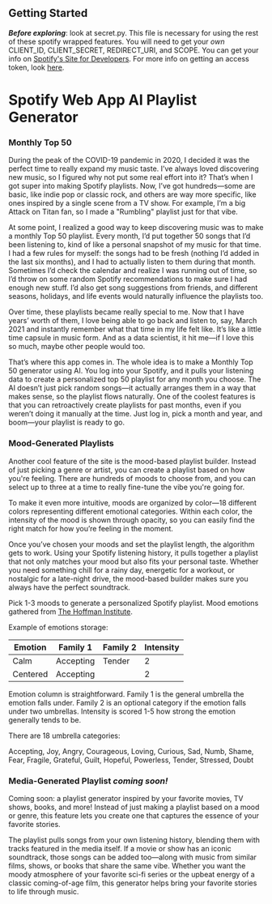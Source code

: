 ## Getting Started
_**Before exploring**_: look at secret.py. This file is necessary for using the rest of these spotify wrapped features. You will need to get your *own* CLIENT_ID, CLIENT_SECRET, REDIRECT_URI, and SCOPE. You can get your info on [Spotify's Site for Developers](https://developer.spotify.com/). For more info on getting an access token, look [here](https://developer.spotify.com/documentation/web-api/tutorials/getting-started#request-an-access-token).

# Spotify Web App AI Playlist Generator

### Monthly Top 50

During the peak of the COVID-19 pandemic in 2020, I decided it was the perfect time to really expand my music taste. I’ve always loved discovering new music, so I figured why not put some real effort into it? That’s when I got super into making Spotify playlists. Now, I’ve got hundreds—some are basic, like indie pop or classic rock, and others are way more specific, like ones inspired by a single scene from a TV show. For example, I’m a big Attack on Titan fan, so I made a "Rumbling" playlist just for that vibe.  

At some point, I realized a good way to keep discovering music was to make a monthly Top 50 playlist. Every month, I’d put together 50 songs that I’d been listening to, kind of like a personal snapshot of my music for that time. I had a few rules for myself: the songs had to be fresh (nothing I’d added in the last six months), and I had to actually listen to them during that month. Sometimes I’d check the calendar and realize I was running out of time, so I’d throw on some random Spotify recommendations to make sure I had enough new stuff. I’d also get song suggestions from friends, and different seasons, holidays, and life events would naturally influence the playlists too. 

Over time, these playlists became really special to me. Now that I have years’ worth of them, I love being able to go back and listen to, say, March 2021 and instantly remember what that time in my life felt like. It’s like a little time capsule in music form. And as a data scientist, it hit me—if I love this so much, maybe other people would too.  

That’s where this app comes in. The whole idea is to make a Monthly Top 50 generator using AI. You log into your Spotify, and it pulls your listening data to create a personalized top 50 playlist for any month you choose. The AI doesn’t just pick random songs—it actually arranges them in a way that makes sense, so the playlist flows naturally. One of the coolest features is that you can retroactively create playlists for past months, even if you weren’t doing it manually at the time. Just log in, pick a month and year, and boom—your playlist is ready to go.


### Mood-Generated Playlists

Another cool feature of the site is the mood-based playlist builder. Instead of just picking a genre or artist, you can create a playlist based on how you're feeling. There are hundreds of moods to choose from, and you can select up to three at a time to really fine-tune the vibe you're going for.  

To make it even more intuitive, moods are organized by color—18 different colors representing different emotional categories. Within each color, the intensity of the mood is shown through opacity, so you can easily find the right match for how you’re feeling in the moment.  

Once you’ve chosen your moods and set the playlist length, the algorithm gets to work. Using your Spotify listening history, it pulls together a playlist that not only matches your mood but also fits your personal taste. Whether you need something chill for a rainy day, energetic for a workout, or nostalgic for a late-night drive, the mood-based builder makes sure you always have the perfect soundtrack.


Pick 1-3 moods to generate a personalized Spotify playlist. Mood emotions gathered from [The Hoffman Institute](https://www.hoffmaninstitute.org/wp-content/uploads/Practices-FeelingsSensations.pdf).

Example of emotions storage:

| Emotion               | Family 1                  | Family 2               | Intensity              |
|-----------------------|---------------------------|------------------------|------------------------|
| Calm                  | Accepting                 | Tender                 | 2                      |
| Centered              | Accepting                 |                        | 2                      |

Emotion column is straightforward. Family 1 is the general umbrella the emotion falls under. Family 2 is an optional category if the emotion falls under two umbrellas. Intensity is scored 1-5 how strong the emotion generally tends to be. 

There are 18 umbrella categories:

Accepting, Joy, Angry, Courageous, Loving, Curious, Sad, Numb, Shame, Fear, Fragile, Grateful, Guilt, Hopeful, Powerless, Tender, Stressed, Doubt

### Media-Generated Playlist *coming soon!*


Coming soon: a playlist generator inspired by your favorite movies, TV shows, books, and more! Instead of just making a playlist based on a mood or genre, this feature lets you create one that captures the essence of your favorite stories.  

The playlist pulls songs from your own listening history, blending them with tracks featured in the media itself. If a movie or show has an iconic soundtrack, those songs can be added too—along with music from similar films, shows, or books that share the same vibe. Whether you want the moody atmosphere of your favorite sci-fi series or the upbeat energy of a classic coming-of-age film, this generator helps bring your favorite stories to life through music.
